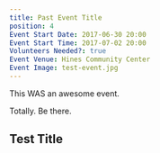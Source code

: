 ```yaml
---
title: Past Event Title
position: 4
Event Start Date: 2017-06-30 20:00
Event Start Time: 2017-07-02 20:00
Volunteers Needed?: true
Event Venue: Hines Community Center
Event Image: test-event.jpg
---
```


This WAS an awesome event.

Totally. Be there.

## Test Title
